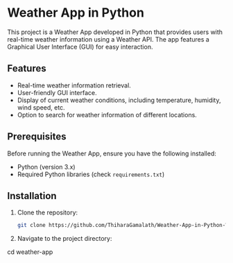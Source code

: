 # Weather App in Python

This project is a Weather App developed in Python that provides users with real-time weather information using a Weather API. The app features a Graphical User Interface (GUI) for easy interaction.

## Features

- Real-time weather information retrieval.
- User-friendly GUI interface.
- Display of current weather conditions, including temperature, humidity, wind speed, etc.
- Option to search for weather information of different locations.

## Prerequisites

Before running the Weather App, ensure you have the following installed:

- Python (version 3.x)
- Required Python libraries (check `requirements.txt`)

## Installation

1. Clone the repository:

   ```bash
   git clone https://github.com/ThiharaGamalath/Weather-App-in-Python-Weather-API.git
   
2. Navigate to the project directory:

  cd weather-app
